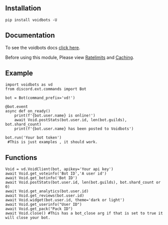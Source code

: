 
## Installation
`pip install voidbots -U`

## Documentation
To see the voidbots docs [click here](https://docs.voidbots.net/).

Before using this module, Please view [Ratelimits](https://docs.voidbots.net/#/ratelimits) and [Caching](https://docs.voidbots.net/#/caching).

## Example
```
import voidbots as vd
from discord.ext.commands import Bot

bot = Bot(command_prefix='vd!')

@bot.event
async def on_ready()
    print(f'{bot.user.name} is online!')
    await Void.postStats(bot.user.id, len(bot.guilds), bot.shard_count)
    print(f'{bot.user.name} has been posted to Voidbots')

bot.run('Your bot token')
 #This is just examples , it should work.
```

## Functions
```
Void = vd.VoidClient(bot, apikey='Your api key')
await Void.get_voteinfo('Bot ID','A user id')
await Void.get_botinfo('Bot ID')
await Void.postStats(bot.user.id, len(bot.guilds), bot.shard_count or 0)
await Void.get_analytics(bot.user.id)
await Void.get_reviews(bot.user.id)
await Void.widget(bot.user.id, theme='dark or light')
await Void.get_userinfo("User ID")
await Void.get_pack("Pack ID")
await Void.close() #This has a bot_close arg if that is set to true it will close your bot.
```
